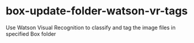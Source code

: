 # box-update-folder-watson-vr-tags
Use Watson Visual Recognition to classify and tag the image files in specified Box folder
